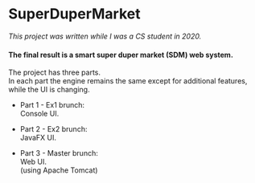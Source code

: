 # SuperDuperMarket

*This project was written while I was a CS student in 2020.*



#### The final result is a smart super duper market (SDM) web system.    
  
  

The project has three parts.  
In each part the engine remains the same except for additional features, while the UI is changing.

* Part 1 - Ex1 brunch:  
Console UI.

* Part 2 - Ex2 brunch:  
JavaFX UI.

* Part 3 - Master brunch:  
Web UI.  
(using Apache Tomcat) 
